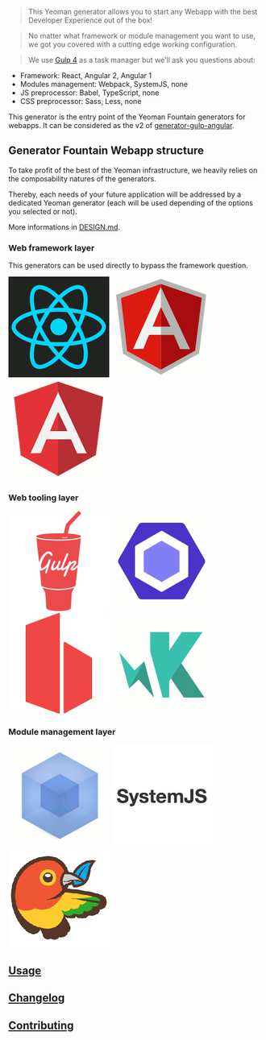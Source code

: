 > This Yeoman generator allows you to start any Webapp with the best Developer Experience out of the box!

> No matter what framework or module management you want to use, we got you covered with a cutting edge working configuration.

> We use [Gulp 4](http://gulpjs.com/) as a task manager but we'll ask you questions about:
- Framework: React, Angular 2, Angular 1
- Modules management: Webpack, SystemJS, none
- JS preprocessor: Babel, TypeScript, none
- CSS preprocessor: Sass, Less, none

This generator is the entry point of the Yeoman Fountain generators for webapps. It can be considered as the v2 of [generator-gulp-angular](https://github.com/Swiip/generator-gulp-angular).

## Generator Fountain Webapp structure

To take profit of the best of the Yeoman infrastructure, we heavily relies on the composability natures of the generators.

Thereby, each needs of your future application will be addressed by a dedicated Yeoman generator (each will be used depending of the options you selected or not).

More informations in [DESIGN.md](DESIGN.md).

### Web framework layer
This generators can be used directly to bypass the framework question.

[![React](/assets/imgs/react.png)](https://github.com/FountainJS/generator-fountain-react)
[![Angular 1](/assets/imgs/angular1.png)](https://github.com/FountainJS/generator-fountain-angular1)
[![Angular 2](/assets/imgs/angular2.png)](https://github.com/FountainJS/generator-fountain-angular2)

### Web tooling layer
[![Gulp](/assets/imgs/gulp.png)](https://github.com/FountainJS/generator-fountain-gulp)
[![ESLint](/assets/imgs/eslint.png)](https://github.com/FountainJS/generator-fountain-eslint)
[![BrowserSync](/assets/imgs/browsersync.png)](https://github.com/FountainJS/generator-fountain-browsersync)
[![Karma](/assets/imgs/karma.png)](https://github.com/FountainJS/generator-fountain-karma)

### Module management layer
[![Webpack](/assets/imgs/webpack.png)](https://github.com/FountainJS/generator-fountain-webpack)
[![SystemJS](/assets/imgs/systemjs.png)](https://github.com/FountainJS/generator-fountain-systemjs)
[![Bower](/assets/imgs/bower.png)](https://github.com/FountainJS/generator-fountain-inject)

## [Usage](usage)

## [Changelog](https://github.com/FountainJS/generator-fountain-webapp)

## [Contributing](contributing)
